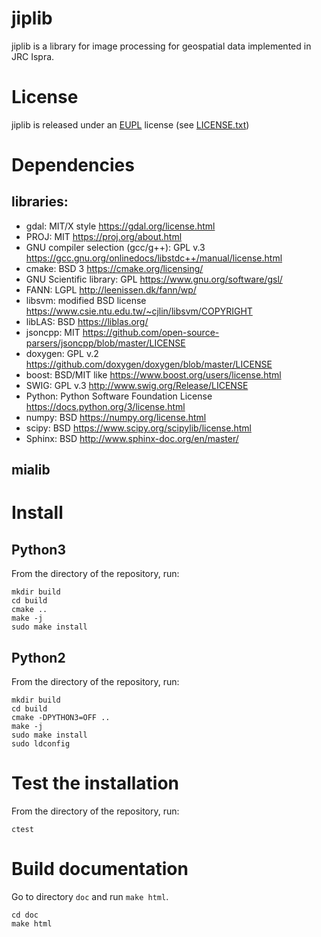# jiplib

jiplib is a library for image processing for geospatial data implemented in JRC Ispra. 

# License

jiplib is released under an
[EUPL](https://joinup.ec.europa.eu/collection/eupl) license (see
[LICENSE.txt](LICENSE.txt))

# Dependencies
 ## libraries: 

* gdal: MIT/X style https://gdal.org/license.html
* PROJ: MIT https://proj.org/about.html
* GNU compiler selection (gcc/g++): GPL v.3 https://gcc.gnu.org/onlinedocs/libstdc++/manual/license.html
* cmake: BSD 3 https://cmake.org/licensing/
* GNU Scientific library: GPL https://www.gnu.org/software/gsl/
* FANN: LGPL http://leenissen.dk/fann/wp/
* libsvm: modified BSD license https://www.csie.ntu.edu.tw/~cjlin/libsvm/COPYRIGHT
* libLAS: BSD https://liblas.org/
* jsoncpp: MIT https://github.com/open-source-parsers/jsoncpp/blob/master/LICENSE
* doxygen: GPL v.2 https://github.com/doxygen/doxygen/blob/master/LICENSE
* boost: BSD/MIT like https://www.boost.org/users/license.html
* SWIG: GPL v.3 http://www.swig.org/Release/LICENSE
* Python: Python Software Foundation License https://docs.python.org/3/license.html
* numpy: BSD https://numpy.org/license.html
* scipy: BSD https://www.scipy.org/scipylib/license.html
* Sphinx: BSD http://www.sphinx-doc.org/en/master/


 ## mialib

# Install
## Python3

From the directory of the repository, run:
```
mkdir build
cd build
cmake ..
make -j
sudo make install
```

## Python2

From the directory of the repository, run:
```
mkdir build
cd build
cmake -DPYTHON3=OFF ..
make -j
sudo make install
sudo ldconfig
```

# Test the installation

From the directory of the repository, run:
```
ctest
```

# Build documentation

Go to directory `doc` and run `make html`.
```
cd doc
make html
```
